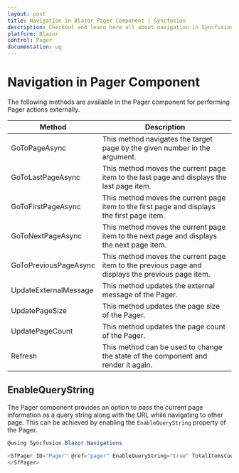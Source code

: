 ```yaml
---
layout: post
title: Navigation in Blazor Pager Component | Syncfusion
description: Checkout and learn here all about navigation in Syncfusion Blazor Pager component and much more.
platform: Blazor
control: Pager
documentation: ug
---
```


# Navigation in Pager Component

The following methods are available in the Pager component for performing Pager actions externally.

|   Method    |   Description                            |
|----------------------| -----------------------------------------|
|     GoToPageAsync       |   This method navigates the target page by the given number in the argument.|
|     GoToLastPageAsync     |    This method moves the current page item to the last page and displays the last page item.           |
|     GoToFirstPageAsync             |    This method moves the current page item to the first page and displays the first page item.           |
|     GoToNextPageAsync           |    This method moves the current page item to the next page and displays the next page item. |
|     GoToPreviousPageAsync           |    This method moves the current page item to the previous page and displays the previous page item. |
|     UpdateExternalMessage           |    This method updates the external message of the Pager. |
|     UpdatePageSize           |    This method updates the page size of the Pager. |
|     UpdatePageCount           |    This method updates the page count of the Pager. |
|      Refresh           |    This method can be used to change the state of the component and render it again. |

## EnableQueryString

The Pager component provides an option to pass the current page information as a query string along with the URL while navigating to other page. This can be achieved by enabling the `EnableQueryString` property of the Pager.

```csharp
@using Syncfusion.Blazor.Navigations

<SfPager ID="Pager" @ref="pager" EnableQueryString="true" TotalItemsCount="75" PageSize="5" NumericItemsCount="5">
</SfPager>

```